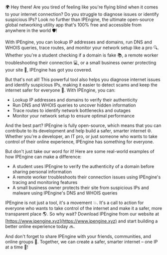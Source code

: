 🌍️ Hey there! Are you tired of feeling like you're flying blind when it comes to your internet connection? Do you struggle to diagnose issues or identify suspicious IPs? Look no further than IPEngine, the ultimate open-source global networking utility app that's 100% free and accessible from anywhere in the world 🛡️!

With IPEngine, you can lookup IP addresses and domains, run DNS and WHOIS queries, trace routes, and monitor your network setup like a pro 🔍. Whether you're a student checking if a domain is fake 📚, a remote worker troubleshooting their connection 💻, or a small business owner protecting your site 🏢, IPEngine has got you covered.

But that's not all! This powerful tool also helps you diagnose internet issues and identify suspicious IPs, making it easier to detect scams and keep the internet safer for everyone 🚀. With IPEngine, you can:

* Lookup IP addresses and domains to verify their authenticity
* Run DNS and WHOIS queries to uncover hidden information
* Trace routes to identify network bottlenecks and outages
* Monitor your network setup to ensure optimal performance

And the best part? IPEngine is fully open-source, which means that you can contribute to its development and help build a safer, smarter internet 🌐. Whether you're a developer, an IT pro, or just someone who wants to take control of their online experience, IPEngine has something for everyone.

But don't just take our word for it! Here are some real-world examples of how IPEngine can make a difference:

* A student uses IPEngine to verify the authenticity of a domain before sharing personal information
* A remote worker troubleshoots their connection issues using IPEngine's tracing and monitoring features
* A small business owner protects their site from suspicious IPs and malware using IPEngine's DNS and WHOIS queries

IPEngine is not just a tool, it's a movement 💥. It's a call to action for everyone who wants to take control of the internet and make it a safer, more transparent place 🌎. So why wait? Download IPEngine from our website at [https://www.ipengine.xyz](https://www.ipengine.xyz) and start building a better online experience today 🔜.

And don't forget to share IPEngine with your friends, communities, and online groups 💬. Together, we can create a safer, smarter internet – one IP at a time 🚀!